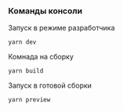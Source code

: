 ### Команды консоли

Запуск в режиме разработчика

`yarn dev`

Комнада на сборку

`yarn build`

Запуск в готовой сборки

`yarn preview`
